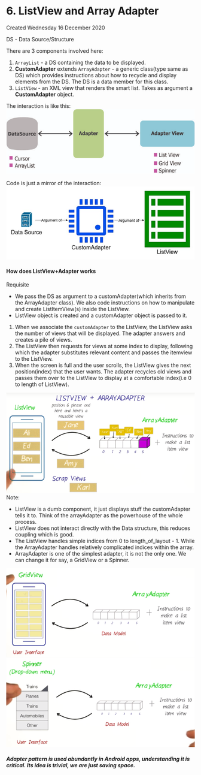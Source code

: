 # 6. ListView and Array Adapter
Created Wednesday 16 December 2020

DS - Data Source/Structure

There are 3 components involved here:

1. ``ArrayList`` - a DS containing the data to be displayed.
2. **CustomAdapter** extends ``ArrayAdapter`` - a generic class(type same as DS) which provides instructions about how to recycle and display elements from the DS. The DS is a data member for this class.
3. ``ListView`` - an XML view that renders the smart list. Takes as argument a **CustomAdapter** object.


The interaction is like this:
![](./6._ListView_and_Array_Adapter/pasted_image001.png)

Code is just a mirror of the interaction:
![](./6._ListView_and_Array_Adapter/ListView_and_ArrayAdapter.jpg)

#### How does ListView+Adapter works
Requisite

* We pass the DS as argument to a customAdapter(which inherits from the ArrayAdapter class). We also code instructions on how to manipulate and create ListItemView(s) inside the ListView.
* ListView object is created and a customAdapter object is passed to it.



1. When we associate the ``customAdapter`` to the ListView, the ListView asks the number of views that will be displayed. The adapter answers and creates a pile of views.
2. The ListView then requests for views at some index to display, following which the adapter substitutes relevant content and passes the itemview to the ListView.
3. When the screen is full and the user scrolls, the ListView gives the next position(index) that the user wants. The adapter recycles old views and passes them over to the ListView to display at a comfortable index(i.e 0 to length of ListView).

![](./6._ListView_and_Array_Adapter/pasted_image.png)
Note:

* ListView is a dumb component, it just displays stuff the customAdapter tells it to. Think of the arrayAdapter as the powerhouse of the whole process.
* ListView does not interact directly with the Data structure, this reduces coupling which is good.
* The ListView handles simple indices from 0 to length_of_layout - 1. While the ArrayAdapter handles relatively complicated indices within the array.
* ArrayAdapter is one of the simplest adapter, it is not the only one. We can change it for say, a GridView or a Spinner.

![](./6._ListView_and_Array_Adapter/pasted_image002.png)
![](./6._ListView_and_Array_Adapter/pasted_image003.png)

##### Adapter pattern is used abundantly in Android apps, understanding it is critical. Its idea is trivial, we are just saving space.

